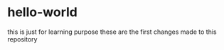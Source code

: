 # hello-world
this is just for learning purpose
these are the first changes made to this repository
